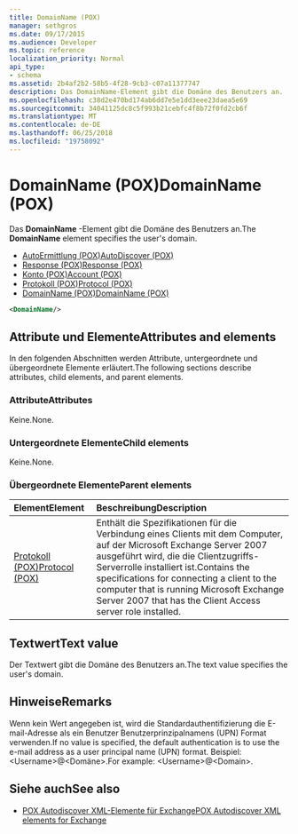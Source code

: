 ```yaml
---
title: DomainName (POX)
manager: sethgros
ms.date: 09/17/2015
ms.audience: Developer
ms.topic: reference
localization_priority: Normal
api_type:
- schema
ms.assetid: 2b4af2b2-58b5-4f28-9cb3-c07a11377747
description: Das DomainName-Element gibt die Domäne des Benutzers an.
ms.openlocfilehash: c38d2e470bd174ab6dd7e5e1dd3eee23daea5e69
ms.sourcegitcommit: 34041125dc8c5f993b21cebfc4f8b72f0fd2cb6f
ms.translationtype: MT
ms.contentlocale: de-DE
ms.lasthandoff: 06/25/2018
ms.locfileid: "19758092"
---
```

# <a name="domainname-pox"></a><span data-ttu-id="5804c-103">DomainName (POX)</span><span class="sxs-lookup"><span data-stu-id="5804c-103">DomainName (POX)</span></span>

<span data-ttu-id="5804c-104">Das **DomainName** -Element gibt die Domäne des Benutzers an.</span><span class="sxs-lookup"><span data-stu-id="5804c-104">The **DomainName** element specifies the user's domain.</span></span> 
  
- [<span data-ttu-id="5804c-105">AutoErmittlung (POX)</span><span class="sxs-lookup"><span data-stu-id="5804c-105">AutoDiscover (POX)</span></span>](autodiscover-pox.md)  
- [<span data-ttu-id="5804c-106">Response (POX)</span><span class="sxs-lookup"><span data-stu-id="5804c-106">Response (POX)</span></span>](response-pox.md)  
- [<span data-ttu-id="5804c-107">Konto (POX)</span><span class="sxs-lookup"><span data-stu-id="5804c-107">Account (POX)</span></span>](account-pox.md) 
- [<span data-ttu-id="5804c-108">Protokoll (POX)</span><span class="sxs-lookup"><span data-stu-id="5804c-108">Protocol (POX)</span></span>](protocol-pox.md) 
- [<span data-ttu-id="5804c-109">DomainName (POX)</span><span class="sxs-lookup"><span data-stu-id="5804c-109">DomainName (POX)</span></span>](domainname-pox.md)
  
```xml
<DomainName/>
```

## <a name="attributes-and-elements"></a><span data-ttu-id="5804c-110">Attribute und Elemente</span><span class="sxs-lookup"><span data-stu-id="5804c-110">Attributes and elements</span></span>

<span data-ttu-id="5804c-111">In den folgenden Abschnitten werden Attribute, untergeordnete und übergeordnete Elemente erläutert.</span><span class="sxs-lookup"><span data-stu-id="5804c-111">The following sections describe attributes, child elements, and parent elements.</span></span>
  
### <a name="attributes"></a><span data-ttu-id="5804c-112">Attribute</span><span class="sxs-lookup"><span data-stu-id="5804c-112">Attributes</span></span>

<span data-ttu-id="5804c-113">Keine.</span><span class="sxs-lookup"><span data-stu-id="5804c-113">None.</span></span>
  
### <a name="child-elements"></a><span data-ttu-id="5804c-114">Untergeordnete Elemente</span><span class="sxs-lookup"><span data-stu-id="5804c-114">Child elements</span></span>

<span data-ttu-id="5804c-115">Keine.</span><span class="sxs-lookup"><span data-stu-id="5804c-115">None.</span></span>
  
### <a name="parent-elements"></a><span data-ttu-id="5804c-116">Übergeordnete Elemente</span><span class="sxs-lookup"><span data-stu-id="5804c-116">Parent elements</span></span>

|<span data-ttu-id="5804c-117">**Element**</span><span class="sxs-lookup"><span data-stu-id="5804c-117">**Element**</span></span>|<span data-ttu-id="5804c-118">**Beschreibung**</span><span class="sxs-lookup"><span data-stu-id="5804c-118">**Description**</span></span>|
|:-----|:-----|
|[<span data-ttu-id="5804c-119">Protokoll (POX)</span><span class="sxs-lookup"><span data-stu-id="5804c-119">Protocol (POX)</span></span>](protocol-pox.md) <br/> |<span data-ttu-id="5804c-120">Enthält die Spezifikationen für die Verbindung eines Clients mit dem Computer, auf der Microsoft Exchange Server 2007 ausgeführt wird, die die Clientzugriffs-Serverrolle installiert ist.</span><span class="sxs-lookup"><span data-stu-id="5804c-120">Contains the specifications for connecting a client to the computer that is running Microsoft Exchange Server 2007 that has the Client Access server role installed.</span></span>  <br/> |
   
## <a name="text-value"></a><span data-ttu-id="5804c-121">Textwert</span><span class="sxs-lookup"><span data-stu-id="5804c-121">Text value</span></span>

<span data-ttu-id="5804c-122">Der Textwert gibt die Domäne des Benutzers an.</span><span class="sxs-lookup"><span data-stu-id="5804c-122">The text value specifies the user's domain.</span></span>
  
## <a name="remarks"></a><span data-ttu-id="5804c-123">Hinweise</span><span class="sxs-lookup"><span data-stu-id="5804c-123">Remarks</span></span>

<span data-ttu-id="5804c-124">Wenn kein Wert angegeben ist, wird die Standardauthentifizierung die E-mail-Adresse als ein Benutzer Benutzerprinzipalnamens (UPN) Format verwenden.</span><span class="sxs-lookup"><span data-stu-id="5804c-124">If no value is specified, the default authentication is to use the e-mail address as a user principal name (UPN) format.</span></span> <span data-ttu-id="5804c-125">Beispiel: \<Username\>@\<Domäne\>.</span><span class="sxs-lookup"><span data-stu-id="5804c-125">For example: \<Username\>@\<Domain\>.</span></span>
  
## <a name="see-also"></a><span data-ttu-id="5804c-126">Siehe auch</span><span class="sxs-lookup"><span data-stu-id="5804c-126">See also</span></span>

- [<span data-ttu-id="5804c-127">POX Autodiscover XML-Elemente für Exchange</span><span class="sxs-lookup"><span data-stu-id="5804c-127">POX Autodiscover XML elements for Exchange</span></span>](pox-autodiscover-xml-elements-for-exchange.md)

